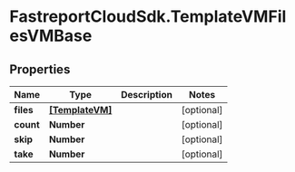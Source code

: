 # FastreportCloudSdk.TemplateVMFilesVMBase

## Properties

Name | Type | Description | Notes
------------ | ------------- | ------------- | -------------
**files** | [**[TemplateVM]**](TemplateVM.md) |  | [optional] 
**count** | **Number** |  | [optional] 
**skip** | **Number** |  | [optional] 
**take** | **Number** |  | [optional] 


